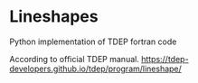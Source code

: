 # Lineshapes
Python implementation of TDEP  fortran code 

According to official TDEP manual.
https://tdep-developers.github.io/tdep/program/lineshape/
